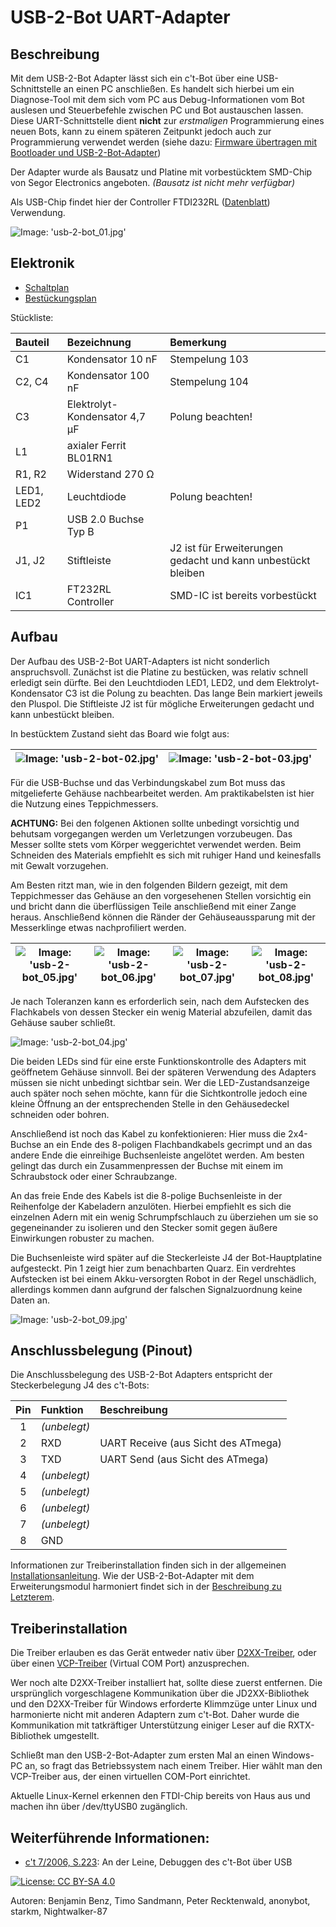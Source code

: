 # USB-2-Bot UART-Adapter

## Beschreibung

Mit dem USB-2-Bot Adapter lässt sich ein c't-Bot über eine USB-Schnittstelle an einen PC anschließen.
Es handelt sich hierbei um ein Diagnose-Tool mit dem sich vom PC aus Debug-Informationen vom Bot auslesen und Steuerbefehle zwischen PC und Bot austauschen lassen.
Diese UART-Schnittstelle dient **nicht** zur *erstmaligen* Programmierung eines neuen Bots, kann zu einem späteren Zeitpunkt jedoch auch zur Programmierung verwendet werden (siehe dazu: [Firmware übertragen mit Bootloader und USB-2-Bot-Adapter](../../_tmp_trac_wiki_export/Flash/Flash.md))

Der Adapter wurde als Bausatz und Platine mit vorbestücktem SMD-Chip von Segor Electronics angeboten. _(Bausatz ist nicht mehr verfügbar)_

Als USB-Chip findet hier der Controller FTDI232RL ([Datenblatt](https://github.com/tsandmann/ct-bot-hw/blob/master/v1/datasheets/FT232R%20FTDI%202015-11.pdf)) Verwendung.

![Image: 'usb-2-bot_01.jpg'](../images/usb-2-bot/usb-2-bot_01.jpg)


## Elektronik

* [Schaltplan](https://github.com/tsandmann/ct-bot-hw/blob/master/v1/schematics/04_usb-2-bot.pdf)
* [Bestückungsplan](https://github.com/tsandmann/ct-bot-hw/blob/master/v1/pcb-layout/04_pcb_usb-2-bot.pdf)

Stückliste:

| Bauteil    | Bezeichnung                   | Bemerkung                                                    |
| :---       | :---                          | :---                                                         |
| C1         | Kondensator 10 nF             | Stempelung 103                                               |
| C2, C4     | Kondensator 100 nF            | Stempelung 104                                               |
| C3         | Elektrolyt-Kondensator 4,7 µF | Polung beachten!                                             |
| L1         | axialer Ferrit BL01RN1        |                                                              |
| R1, R2     | Widerstand 270 Ω              |                                                              |
| LED1, LED2 | Leuchtdiode                   | Polung beachten!                                             |
| P1         | USB 2.0 Buchse Typ B          |                                                              |
| J1, J2     | Stiftleiste                   | J2 ist für Erweiterungen gedacht und kann unbestückt bleiben |
| IC1        | FT232RL Controller            | SMD-IC ist bereits vorbestückt                               |


## Aufbau

Der Aufbau des USB-2-Bot UART-Adapters ist nicht sonderlich anspruchsvoll.
Zunächst ist die Platine zu bestücken, was relativ schnell erledigt sein dürfte.
Bei den Leuchtdioden LED1, LED2, und dem Elektrolyt-Kondensator C3 ist die Polung zu beachten.
Das lange Bein markiert jeweils den Pluspol.
Die Stiftleiste J2 ist für mögliche Erweiterungen gedacht und kann unbestückt bleiben.

In bestücktem Zustand sieht das Board wie folgt aus:

| ![Image: 'usb-2-bot-02.jpg'](../images/usb-2-bot/usb-2-bot_02.jpg) | ![Image: 'usb-2-bot-03.jpg'](../images/usb-2-bot/usb-2-bot_03.jpg) |
| ---                                                                | ---                                                                |

Für die USB-Buchse und das Verbindungskabel zum Bot muss das mitgelieferte Gehäuse nachbearbeitet werden.
Am praktikabelsten ist hier die Nutzung eines Teppichmessers.

**ACHTUNG:** Bei den folgenen Aktionen sollte unbedingt vorsichtig und behutsam vorgegangen werden um Verletzungen vorzubeugen.
Das Messer sollte stets vom Körper weggerichtet verwendet werden.
Beim Schneiden des Materials empfiehlt es sich mit ruhiger Hand und keinesfalls mit Gewalt vorzugehen.

Am Besten ritzt man, wie in den folgenden Bildern gezeigt, mit dem Teppichmesser das Gehäuse an den vorgesehenen Stellen vorsichtig ein und bricht dann die überflüssigen Teile anschließend mit einer Zange heraus.
Anschließend können die Ränder der Gehäuseaussparung mit der Messerklinge etwas nachprofiliert werden.

| ![Image: 'usb-2-bot_05.jpg'](../images/usb-2-bot/usb-2-bot_05.jpg) | ![Image: 'usb-2-bot_06.jpg'](../images/usb-2-bot/usb-2-bot_06.jpg) | ![Image: 'usb-2-bot_07.jpg'](../images/usb-2-bot/usb-2-bot_07.jpg) | ![Image: 'usb-2-bot_08.jpg'](../images/usb-2-bot/usb-2-bot_08.jpg) |
| ---                                                                | ---                                                                | ---                                                                | ---                                                                |

Je nach Toleranzen kann es erforderlich sein, nach dem Aufstecken des Flachkabels von dessen Stecker ein wenig Material abzufeilen, damit das Gehäuse sauber schließt.

![Image: 'usb-2-bot_04.jpg'](../images/usb-2-bot/usb-2-bot_04.jpg)

Die beiden LEDs sind für eine erste Funktionskontrolle des Adapters mit geöffnetem Gehäuse sinnvoll.
Bei der späteren Verwendung des Adapters müssen sie nicht unbedingt sichtbar sein.
Wer die LED-Zustandsanzeige auch später noch sehen möchte, kann für die Sichtkontrolle jedoch eine kleine Öffnung an der entsprechenden Stelle in den Gehäusedeckel schneiden oder bohren.

Anschließend ist noch das Kabel zu konfektionieren:
Hier muss die 2x4-Buchse an ein Ende des 8-poligen Flachbandkabels gecrimpt und an das andere Ende die einreihige Buchsenleiste angelötet werden.
Am besten gelingt das durch ein Zusammenpressen der Buchse mit einem im Schraubstock oder einer Schraubzange.

An das freie Ende des Kabels ist die 8-polige Buchsenleiste in der Reihenfolge der Kabeladern anzulöten.
Hierbei empfiehlt es sich die einzelnen Adern mit ein wenig Schrumpfschlauch zu überziehen um sie so gegeneinander zu isolieren und den Stecker somit gegen äußere Einwirkungen robuster zu machen.

Die Buchsenleiste wird später auf die Steckerleiste J4 der Bot-Hauptplatine aufgesteckt.
Pin 1 zeigt hier zum benachbarten Quarz. Ein verdrehtes Aufstecken ist bei einem Akku-versorgten Robot in der Regel unschädlich, allerdings kommen dann aufgrund der falschen Signalzuordnung keine Daten an.

![Image: 'usb-2-bot_09.jpg'](../images/usb-2-bot/usb-2-bot_09.jpg)


## Anschlussbelegung (Pinout)

Die Anschlussbelegung des USB-2-Bot Adapters entspricht der Steckerbelegung J4 des c't-Bots:

| Pin   | Funktion     | Beschreibung                        |
| :---: | :---         | :---                                |
| 1     | _(unbelegt)_ |                                     |
| 2     | RXD          | UART Receive (aus Sicht des ATmega) |
| 3     | TXD          | UART Send (aus Sicht des ATmega)    |
| 4     | _(unbelegt)_ |                                     |
| 5     | _(unbelegt)_ |                                     |
| 6     | _(unbelegt)_ |                                     |
| 7     | _(unbelegt)_ |                                     |
| 8     | GND          |                                     |

Informationen zur Treiberinstallation finden sich in der allgemeinen [Installationsanleitung](../../_tmp_trac_wiki_export/InstallationsanleitungR23/InstallationsanleitungR23.md).
Wie der USB-2-Bot-Adapter mit dem Erweiterungsmodul harmoniert findet sich in der [Beschreibung zu Letzterem](../../_tmp_trac_wiki_export/ct-Bot-Erweiterung/ct-Bot-Erweiterung.md).


## Treiberinstallation

Die Treiber erlauben es das Gerät entweder nativ über [D2XX-Treiber](https://www.ftdichip.com/Drivers/D2XX.htm), oder über einen [VCP-Treiber](https://www.ftdichip.com/Drivers/VCP.htm) (Virtual COM Port) anzusprechen.

Wer noch alte D2XX-Treiber installiert hat, sollte diese zuerst entfernen.
Die ursprünglich vorgeschlagene Kommunikation über die JD2XX-Bibliothek und den D2XX-Treiber für Windows erforderte Klimmzüge unter Linux und harmonierte nicht mit anderen Adaptern zum c't-Bot.
Daher wurde die Kommunikation mit tatkräftiger Unterstützung einiger Leser auf die RXTX-Bibliothek umgestellt.

Schließt man den USB-2-Bot-Adapter zum ersten Mal an einen Windows-PC an, so fragt das Betriebssystem nach einem Treiber.
Hier wählt man den VCP-Treiber aus, der einen virtuellen COM-Port einrichtet.

Aktuelle Linux-Kernel erkennen den FTDI-Chip bereits von Haus aus und machen ihn über /dev/ttyUSB0 zugänglich.


## Weiterführende Informationen:

* [c't 7/2006, S.223](https://www.heise.de/ct/artikel/An-der-Leine-290394.html): An der Leine, Debuggen des c't-Bot über USB

[![License: CC BY-SA 4.0](../../LICENSE.svg)](https://creativecommons.org/licenses/by-sa/4.0/)

Autoren: Benjamin Benz, Timo Sandmann, Peter Recktenwald, anonybot, starkm, Nightwalker-87
